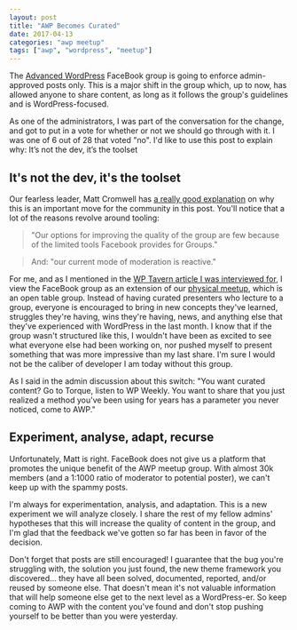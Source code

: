 ```yaml
---
layout: post
title: "AWP Becomes Curated"
date: 2017-04-13
categories: "awp meetup"
tags: ["awp", "wordpress", "meetup"]
---
```


The [Advanced WordPress](http://advancedwp.org) FaceBook group is going to enforce admin-approved posts only. This is a major shift in the group which, up to now, has allowed anyone to share content, as long as it follows the group's guidelines and is WordPress-focused.

As one of the administrators, I was part of the conversation for the change, and got to put in a vote for whether or not we should go through with it. I was one of 6 out of 28 that voted "no". I'd like to use this post to explain why:
It’s not the dev, it’s the toolset

## It's not the dev, it's the toolset

Our fearless leader, Matt Cromwell has [a really good explanation](https://www.mattcromwell.com/awp-facebook-improving-content/) on why this is an important move for the community in this post. You'll notice that a lot of the reasons revolve around tooling:

> "Our options for improving the quality of the group are few because of the limited tools Facebook provides for Groups."

> And: "our current mode of moderation is reactive."

For me, and as I mentioned in the [WP Tavern article I was interviewed for](https://wptavern.com/advanced-wordpress-facebook-group-moves-to-curb-low-quality-content-with-admin-approved-posts), I view the FaceBook group as an extension of our [physical meetup](http://meetup.com/advanced-wordpress), which is an open table group. Instead of having curated presenters who lecture to a group, everyone is encouraged to bring in new concepts they've learned, struggles they're having, wins they're having, news, and anything else that they've experienced with WordPress in the last month. I know that if the group wasn't structured like this, I wouldn't have been as excited to see what everyone else had been working on, nor pushed myself to present something that was more impressive than my last share. I'm sure I would not be the caliber of developer I am today without this group.

As I said in the admin discussion about this switch: "You want curated content? Go to Torque, listen to WP Weekly. You want to share that you just realized a method you've been using for years has a parameter you never noticed, come to AWP."

## Experiment, analyse, adapt, recurse

Unfortunately, Matt is right. FaceBook does not give us a platform that promotes the unique benefit of the AWP meetup group. With almost 30k members (and a 1:1000 ratio of moderator to potential poster), we can't keep up with the spammy posts.

I'm always for experimentation, analysis, and adaptation. This is a new experiment we will analyze closely. I share the rest of my fellow admins' hypotheses that this will increase the quality of content in the group, and I'm glad that the feedback we've gotten so far has been in favor of the decision.

Don't forget that posts are still encouraged! I guarantee that the bug you're struggling with, the solution you just found, the new theme framework you discovered... they have all been solved, documented, reported, and/or reused by someone else. That doesn't mean it's not valuable information that will help someone else get to the next level as a WordPress-er. So keep coming to AWP with the content you've found and don't stop pushing yourself to be better than you were yesterday.

